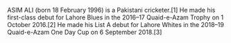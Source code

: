 ASIM ALI (born 18 February 1996) is a Pakistani cricketer.[1] He made his first-class debut for Lahore Blues in the 2016–17 Quaid-e-Azam Trophy on 1 October 2016.[2] He made his List A debut for Lahore Whites in the 2018–19 Quaid-e-Azam One Day Cup on 6 September 2018.[3]
